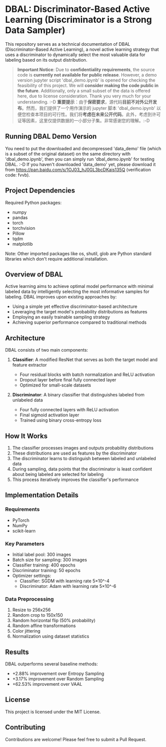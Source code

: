 # DBAL: Discriminator-Based Active Learning (Discriminator is a Strong Data Sampler)

This repository serves as a technical documentation of DBAL (Discriminator-Based Active Learning), a novel active learning strategy that uses a discriminator to dynamically select the most valuable data for labeling based on its output distribution.

> **Important Notice**: Due to **confidentiality requirements**, the source code is **currently not available for public release**. However, a demo version jupyter script 'dbal_demo.ipynb' is opened for checking the feasibility of this project. We will **consider making the code public in the future**. Additionally, only a small subset of the data is offered here, due to license consideration. Thank you very much for your understanding. :-D
> **重要提示**：由于**保密要求**，源代码**目前不对外公开发布**。然而，我们提供了一个用作演示的 jupyter 脚本 'dbal_demo.ipynb' 以便您检查本项目的可行性。我们将**考虑在未来公开代码**。此外，考虑到许可证等因素，这里仅提供数据的一小部分子集。非常感谢您的理解。:-D

## Running DBAL Demo Version
You need to put the downloaded and decompressed 'data_demo' file (which is a subset of the original dataset) on the same directory with 'dbal_demo.ipynb', then you can simply run 'dbal_demo.ipynb' for testing DBAL. :-D
If you haven't downloaded 'data_demo' yet, please download it from https://pan.baidu.com/s/1OJ03_hJ0GL3bcDKais135Q (verification code: fvvb).

## Project Dependencies
Required Python packages:
- numpy
- pandas
- torch
- torchvision
- Pillow
- tqdm
- matplotlib

Note: Other imported packages like os, shutil, glob are Python standard libraries which don't require additional installation.

## Overview of DBAL

Active learning aims to achieve optimal model performance with minimal labeled data by intelligently selecting the most informative samples for labeling. DBAL improves upon existing approaches by:

- Using a simple yet effective discriminator-based architecture
- Leveraging the target model's probability distributions as features
- Employing an easily trainable sampling strategy
- Achieving superior performance compared to traditional methods

## Architecture

DBAL consists of two main components:

1. **Classifier**: A modified ResNet that serves as both the target model and feature extractor
   - Four residual blocks with batch normalization and ReLU activation
   - Dropout layer before final fully connected layer
   - Optimized for small-scale datasets

2. **Discriminator**: A binary classifier that distinguishes labeled from unlabeled data
   - Four fully connected layers with ReLU activation
   - Final sigmoid activation layer
   - Trained using binary cross-entropy loss

## How It Works

1. The classifier processes images and outputs probability distributions
2. These distributions are used as features by the discriminator
3. The discriminator learns to distinguish between labeled and unlabeled data
4. During sampling, data points that the discriminator is least confident about being labeled are selected for labeling
5. This process iteratively improves the classifier's performance

## Implementation Details

### Requirements
- PyTorch
- NumPy
- scikit-learn

### Key Parameters
- Initial label pool: 300 images
- Batch size for sampling: 300 images
- Classifier training: 400 epochs
- Discriminator training: 50 epochs
- Optimizer settings:
  - Classifier: SGDM with learning rate 5×10^-4
  - Discriminator: Adam with learning rate 5×10^-6

### Data Preprocessing
1. Resize to 256x256
2. Random crop to 150x150
3. Random horizontal flip (50% probability)
4. Random affine transformations
5. Color jittering
6. Normalization using dataset statistics

## Results

DBAL outperforms several baseline methods:
- +2.88% improvement over Entropy Sampling
- +3.17% improvement over Random Sampling
- +62.53% improvement over VAAL

## License

This project is licensed under the MIT License.

## Contributing

Contributions are welcome! Please feel free to submit a Pull Request.
